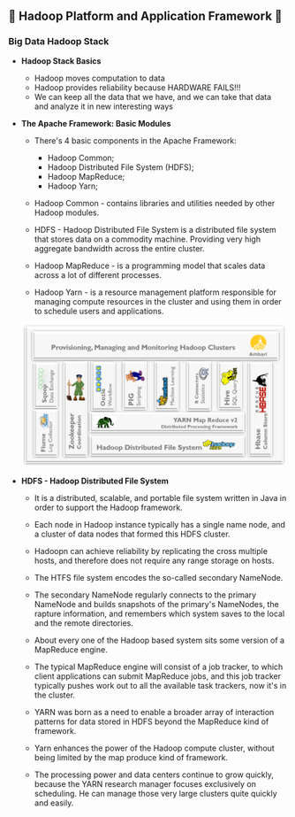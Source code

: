 ## :elephant: Hadoop Platform and Application Framework :elephant:

### Big Data Hadoop Stack

- **Hadoop Stack Basics**
  - Hadoop moves computation to data
  - Hadoop provides reliability because HARDWARE FAILS!!!
  - We can keep all the data that we have, and we can take that data and analyze it in new interesting ways

- **The Apache Framework: Basic Modules**
  - There's 4 basic components in the Apache Framework:
    - Hadoop Common;
    - Hadoop Distributed File System (HDFS);
    - Hadoop MapReduce;
    - Hadoop Yarn;

  - Hadoop Common - contains libraries and utilities needed by other Hadoop modules.

  - HDFS - Hadoop Distributed File System is a distributed file system that stores data on a commodity machine. Providing very high aggregate bandwidth across the entire cluster.

  - Hadoop MapReduce - is a programming model that scales data across a lot of different processes.

  - Hadoop Yarn - is a resource management platform responsible for managing compute resources in the cluster and using them in order to schedule users and applications.

  <p align="center"><img src="images/HadoopEcoSystem.png" width="500px"></p>

- **HDFS - Hadoop Distributed File System**

  - It is a distributed, scalable, and portable file system written in Java in order to support the Hadoop framework.

  - Each node in Hadoop instance typically has a single name node, and a cluster of data nodes that formed this HDFS cluster.

  - Hadoopn can achieve reliability by replicating the cross multiple hosts, and therefore does not require any range storage on hosts.

  - The HTFS file system encodes the so-called secondary NameNode.

  - The secondary NameNode regularly connects to the primary NameNode and builds snapshots of the primary's NameNodes, the rapture information, and remembers which system saves to the local and the remote directories.

  - About every one of the Hadoop based system sits some version of a MapReduce engine.

  - The typical MapReduce engine will consist of a job tracker, to which client applications can submit MapReduce jobs, and this job tracker typically pushes work out to all the available task trackers, now it's in the cluster.

  - YARN was born as a need to enable a broader array of interaction patterns for data stored in HDFS beyond the MapReduce kind of framework.

  - Yarn enhances the power of the Hadoop compute cluster, without being limited by the map produce kind of framework.

  - The processing power and data centers continue to grow quickly, because the YARN research manager focuses exclusively on scheduling. He can manage those very large clusters quite quickly and easily.

